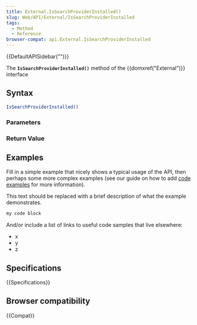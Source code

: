 ```yaml
---
title: External.IsSearchProviderInstalled()
slug: Web/API/External/IsSearchProviderInstalled
tags:
  - Method
  - Reference
browser-compat: api.External.IsSearchProviderInstalled
---
```

{{DefaultAPISidebar("")}}

The **`IsSearchProviderInstalled()`** method of the {{domxref("External")}} interface 

## Syntax

```js
IsSearchProviderInstalled()
```

### Parameters



### Return Value



## Examples

Fill in a simple example that nicely shows a typical usage of the API, then perhaps some more complex examples (see our guide on how to add [code examples](/en-US/docs/MDN/Contribute/Structures/Code_examples) for more information).

This text should be replaced with a brief description of what the example demonstrates.

```js
my code block
```

And/or include a list of links to useful code samples that live elsewhere:

*   x
*   y
*   z

## Specifications

{{Specifications}}

## Browser compatibility

{{Compat}}


